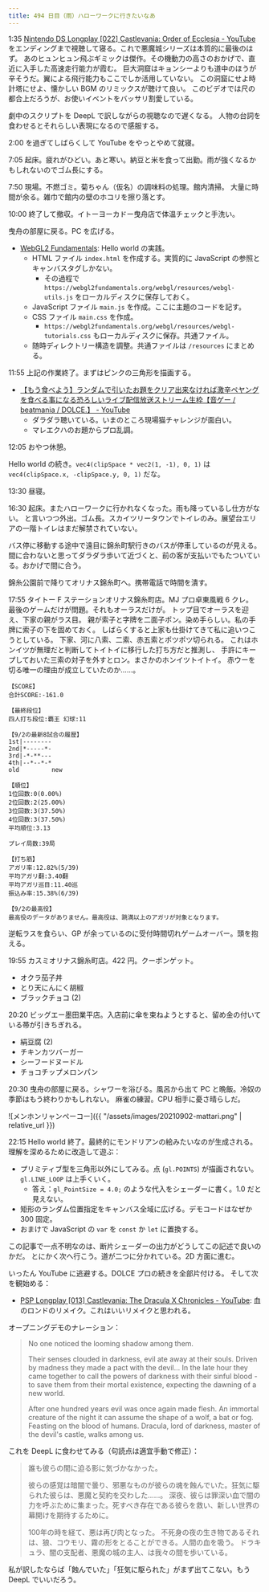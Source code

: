 ```yaml
---
title: 494 日目（雨）ハローワークに行きたいなあ
---
```


1:35 [Nintendo DS Longplay [022] Castlevania: Order of Ecclesia - YouTube](https://www.youtube.com/watch?v=JglkA2rmXec)
をエンディングまで視聴して寝る。これで悪魔城シリーズは本質的に最後のはず。
あのヒュンヒュン飛ぶギミックは傑作。その機動力の高さのおかげで、直近に入手した高速走行能力が霞む。
巨大洞窟はキョンシーよりも道中のほうが辛そうだ。翼による飛行能力もここでしか活用していない。
この洞窟にせよ時計塔にせよ、懐かしい BGM のリミックスが聴けて良い。
このビデオでは尺の都合上だろうが、お使いイベントをバッサリ割愛している。

劇中のスクリプトを DeepL で訳しながらの視聴なので遅くなる。
人物の台詞を食わせるとそれらしい表現になるので感服する。

2:00 を過ぎてしばらくして YouTube をやっとやめて就寝。

7:05 起床。疲れがひどい。あと寒い。納豆と米を食って出勤。雨が強くなるかもしれないのでゴム長にする。

7:50 現場。不燃ゴミ。菊ちゃん（仮名）の調味料の処理。館内清掃。
大量に時間が余る。雑巾で館内の壁のホコリを擦り落とす。

10:00 終了して撤収。イトーヨーカドー曳舟店で体温チェックと手洗い。

曳舟の部屋に戻る。PC を広げる。

* [WebGL2 Fundamentals](https://webgl2fundamentals.org/webgl/lessons/webgl-fundamentals.html):
  Hello world の実践。
  * HTML ファイル `index.html` を作成する。実質的に JavaScript の参照とキャンバスタグしかない。
    * その過程で `https://webgl2fundamentals.org/webgl/resources/webgl-utils.js` をローカルディスクに保存しておく。
  * JavaScript ファイル `main.js` を作成。ここに主題のコードを記す。
  * CSS ファイル `main.css` を作成。
    * `https://webgl2fundamentals.org/webgl/resources/webgl-tutorials.css` もローカルディスクに保存。共通ファイル。
  * 随時ディレクトリー構造を調整。共通ファイルは `/resources` にまとめる。

11:55 上記の作業終了。まずはピンクの三角形を描画する。

* [【もう食べよう】ランダムで引いたお題をクリア出来なければ激辛ペヤングを食べる事になる恐ろしいライブ配信放送ストリーム生枠【音ゲー / beatmania / DOLCE.】 - YouTube](https://www.youtube.com/watch?v=3gWabn3pH30)
  * ダラダラ聴いている。いまのところ現場猫チャレンジが面白い。
  * マレエクハのお題からプロ乱調。

12:05 おやつ休憩。

Hello world の続き。`vec4(clipSpace * vec2(1, -1), 0, 1)` は `vec4(clipSpace.x, -clipSpace.y, 0, 1)` だな。

13:30 昼寝。

16:30 起床。またハローワークに行かれなくなった。雨も降っているし仕方がない。
と言いつつ外出。ゴム長。スカイツリータウンでトイレのみ。展望台エリアの一階トイレはまだ解禁されていない。

バス停に移動する途中で遠目に錦糸町駅行きのバスが停車しているのが見える。
間に合わないと思ってダラダラ歩いて近づくと、前の客が支払いでもたついている。おかげで間に合う。

錦糸公園前で降りてオリナス錦糸町へ。携帯電話で時間を潰す。

17:55 タイトー F ステーションオリナス錦糸町店。MJ プロ卓東風戦 6 クレ。
最後のゲームだけが問題。それもオーラスだけが。
トップ目でオーラスを迎え、下家の親がラス目。
親が索子と字牌を二面子ポン。染め手らしい。私の手牌に索子の下を固めておく。
しばらくすると上家も仕掛けてきて私に追いつこうとしている。
下家、河に八索、二索、赤五索とポツポツ切られる。
これはホンイツが無理だと判断してトイトイに移行した打ち方だと推測し、
手許にキープしておいた三索の対子を外すとロン。まさかのホンイツトイトイ。
赤ウーを切る唯一の理由が成立していたのか……。

```text
【SCORE】
合計SCORE:-161.0

【最終段位】
四人打ち段位:覇王 幻球:11

【9/2の最新8試合の履歴】
1st|--------
2nd|*-----*-
3rd|-*-**---
4th|--*--*-*
old         new

【順位】
1位回数:0(0.00%)
2位回数:2(25.00%)
3位回数:3(37.50%)
4位回数:3(37.50%)
平均順位:3.13

プレイ局数:39局

【打ち筋】
アガリ率:12.82%(5/39)
平均アガリ翻:3.40翻
平均アガリ巡目:11.40巡
振込み率:15.38%(6/39)

【9/2の最高役】
最高役のデータがありません。最高役は、跳満以上のアガリが対象となります。
```

逆転ラスを食らい、GP が余っているのに受付時間切れゲームオーバー。頭を抱える。

19:55 カスミオリナス錦糸町店。422 円。クーポンゲット。

* オクラ茄子丼
* とり天にんにく胡椒
* ブラックチョコ (2)

20:20 ビッグエー墨田業平店。入店前に傘を束ねようとすると、留め金の付いている帯が引きちぎれる。

* 絹豆腐 (2)
* チキンカツバーガー
* シーフードヌードル
* チョコチップメロンパン

20:30 曳舟の部屋に戻る。シャワーを浴びる。風呂から出て PC と晩飯。冷奴の季節はもう終わりかもしれない。
麻雀の練習。CPU 相手に憂さ晴らしだ。

![メンホンリャンペーコー]({{ "/assets/images/20210902-mattari.png" | relative_url }})

22:15 Hello world 終了。最終的にモンドリアンの絵みたいなのが生成される。
理解を深めるために改造して遊ぶ：

* プリミティブ型を三角形以外にしてみる。点 (`gl.POINTS`) が描画されない。
  `gl.LINE_LOOP` は上手くいく。
  * 答え：`gl_PointSize = 4.0;` のような代入をシェーダーに書く。1.0 だと見えない。
* 矩形のランダム位置指定をキャンバス全域に広げる。デモコードはなぜか 300 固定。
* おまけで JavaScript の `var` を `const` か `let` に置換する。

この記事で一点不明なのは、断片シェーダーの出力がどうしてこの記述で良いのかだ。
とにかく次へ行こう。道が二つに分かれている。2D 方面に進む。

いったん YouTube に逃避する。DOLCE プロの続きを全部片付ける。
そして次を観始める：

* [PSP Longplay [013] Castlevania: The Dracula X Chronicles - YouTube](https://www.youtube.com/watch?v=fsfb_aSFtYM):
  血のロンドのリメイク。これはいいリメイクと思われる。

オープニングデモのナレーション：

> No one noticed the looming shadow among them.
>
> Their senses clouded in darkness, evil ate away at their souls. Driven by madness they made a pact with the devil...
> In the late hour they came together to call the powers of darkness with their sinful blood -
> to save them from their mortal existence, expecting the dawning of a new world.
>
> After one hundred years evil was once again made flesh.
> An immortal creature of the night it can assume the shape of a wolf, a bat or fog. Feasting on the blood of humans.
> Dracula, lord of darkness, master of the devil's castle, walks among us.

これを DeepL に食わせてみる（句読点は適宜手動で修正）：

> 誰も彼らの間に迫る影に気づかなかった。
>
> 彼らの感覚は暗闇で曇り、邪悪なものが彼らの魂を蝕んでいた。狂気に駆られた彼らは、悪魔と契約を交わした……。
> 深夜、彼らは罪深い血で闇の力を呼ぶために集まった。死すべき存在である彼らを救い、新しい世界の幕開けを期待するために。
>
> 100年の時を経て、悪は再び肉となった。
> 不死身の夜の生き物であるそれは、狼、コウモリ、霧の形をとることができる。人間の血を吸う。
> ドラキュラ、闇の支配者、悪魔の城の主人、は我々の間を歩いている。

私が訳したならば「蝕んでいた」「狂気に駆られた」がまず出てこない。もう DeepL でいいだろう。
